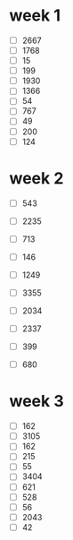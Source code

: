 
# week 1
- [ ] 2667
- [ ] 1768
- [ ] 15
- [ ] 199
- [ ] 1930
- [ ] 1366
- [ ] 54
- [ ] 767
- [ ] 49
- [ ] 200
- [ ] 124

# week 2
- [ ] 543
- [ ] 2235
- [ ] 713
- [ ] 146
- [ ] 1249
- [ ] 3355
- [ ] 2034
- [ ] 2337
- [ ] 399
- [ ] 680


# week 3
- [ ] 162
- [ ] 3105
- [ ] 162
- [ ] 215
- [ ] 55
- [ ] 3404
- [ ] 621
- [ ] 528
- [ ] 56
- [ ] 2043
- [ ] 42
